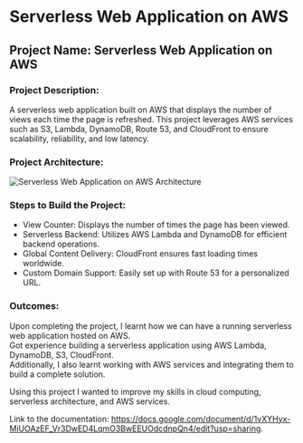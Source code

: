 # Serverless Web Application on AWS

## Project Name: Serverless Web Application on AWS

### Project Description:

A serverless web application built on AWS that displays the number of views each time the page is refreshed. This project leverages AWS services such as S3, Lambda, DynamoDB, Route 53, and CloudFront to ensure scalability, reliability, and low latency.

### Project Architecture:

![Serverless Web Application on AWS Architecture](https://user-images.githubusercontent.com/66474973/228492073-5cd3d975-3439-4ce4-b109-fb33997df3c3.png)

### Steps to Build the Project:

* View Counter: Displays the number of times the page has been viewed.
* Serverless Backend: Utilizes AWS Lambda and DynamoDB for efficient backend operations.
* Global Content Delivery: CloudFront ensures fast loading times worldwide.
* Custom Domain Support: Easily set up with Route 53 for a personalized URL.

### Outcomes:

Upon completing the project, I learnt how we can have a running serverless web application hosted on AWS. \
Got experience building a serverless application using AWS Lambda, DynamoDB, S3, CloudFront. \
Additionally, I also learnt working with AWS services and integrating them to build a complete solution.

Using this project I wanted to improve my skills in cloud computing, serverless architecture, and AWS services.

Link to the documentation: https://docs.google.com/document/d/1vXYHyx-MiUOAzEF_Vr3DwED4LqmO3BwEEUOdcdnpQn4/edit?usp=sharing. 
